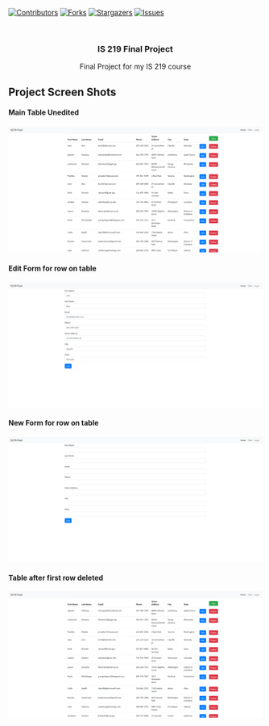 <!--
*** Thanks for checking out the Best-README-Template. If you have a suggestion
*** that would make this better, please fork the repo and create a pull request
*** or simply open an issue with the tag "enhancement".
*** Thanks again! Now go create something AMAZING! :D
***
***
***
*** To avoid retyping too much info. Do a search and replace for the following:
*** github_username, repo_name, twitter_handle, email, project_title, project_description
-->



<!-- PROJECT SHIELDS -->
<!--
*** I'm using markdown "reference style" links for readability.
*** Reference links are enclosed in brackets [ ] instead of parentheses ( ).
*** See the bottom of this document for the declaration of the reference variables
*** for contributors-url, forks-url, etc. This is an optional, concise syntax you may use.
*** https://www.markdownguide.org/basic-syntax/#reference-style-links
-->
[![Contributors][contributors-shield]][contributors-url]
[![Forks][forks-shield]][forks-url]
[![Stargazers][stars-shield]][stars-url]
[![Issues][issues-shield]][issues-url]

<br />
<h3 align="center">IS 219 Final Project</h3>

  <p align="center">
    Final Project for my IS 219 course
</p>

<!-- ABOUT THE PROJECT -->
## Project Screen Shots

#### Main Table Unedited
![Main Table](src/static/images/Main_Table.png)

#### Edit Form for row on table
![Edit Form](src/static/images/Edit_User_Form.png)

#### New Form for row on table
![New Form](src/static/images/New_User_Form.png)

#### Table after first row deleted
![Main Table After Delete](src/static/images/Main_Table_After_Delete.png)
<!-- MARKDOWN LINKS & IMAGES -->
<!-- https://www.markdownguide.org/basic-syntax/#reference-style-links -->
[contributors-shield]: https://img.shields.io/github/contributors/itanne99/IS219-Final-Project.svg?style=for-the-badge
[contributors-url]: https://github.com/itanne99/IS219-Final-Project/graphs/contributors
[forks-shield]: https://img.shields.io/github/forks/itanne99/IS219-Final-Project.svg?style=for-the-badge
[forks-url]: https://github.com/itanne99/IS219-Final-Project/network/members
[stars-shield]: https://img.shields.io/github/stars/itanne99/IS219-Final-Project.svg?style=for-the-badge
[stars-url]: https://github.com/itanne99/IS219-Final-Project/stargazers
[issues-shield]: https://img.shields.io/github/issues/itanne99/IS219-Final-Project.svg?style=for-the-badge
[issues-url]: https://github.com/itanne99/IS219-Final-Project/issues
